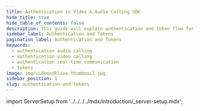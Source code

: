 ```yaml
---
title: Authentication in Video & Audio Calling SDK
hide_title: true
hide_table_of_contents: false
description: This guide will explain authentication and token flow for video & audio calling SDK.
sidebar_label: Authentication and Tokens
pagination_label: Authentication and Tokens
keywords:
  - authentication audio calling
  - authentication video calling
  - authentication real-time communication
  - tokens
image: img/videosdklive-thumbnail.jpg
sidebar_position: 1
slug: authentication-and-tokens
---
```


import ServerSetup from '../../../../mdx/introduction/\_server-setup.mdx';

<ServerSetup title="Authentication and Tokens for VideoSDK - Flutter"/>
